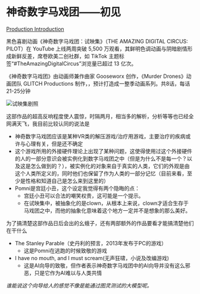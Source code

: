 # 神奇数字马戏团——初见

[Production Introduction](https://www.glitchprod.com/digital-circus)

黑色喜剧动画《神奇数字马戏团：试映集》（THE AMAZING DIGITAL CIRCUS: PILOT）在 YouTube 上线两周突破 5,500 万观看，其鲜明色调动画与阴暗剧情形成新鲜反差，席卷欧美二创社群，如 TikTok 主题标签“#TheAmazingDigitalCircus”浏览量已超过 13 亿次。

《神奇数字马戏团》由动画师兼作曲家 Gooseworx 创作，《Murder Drones》动画团队 GLITCH Productions 制作，，预计打造成一整季动画系列。共8话，每话21-25分钟

![试映集剧照](https://static.wixstatic.com/media/b48361_35edee1357c24497b44d82f092954980~mv2.png/v1/fit/w_1358,h_764,q_90/b48361_35edee1357c24497b44d82f092954980~mv2.webp)

这部作品的超高反响程度使人震惊，时隔两月，相当多的解析，分析等等也已经全网满天飞，我目前比较认同的说法是

- 神奇数字马戏团应该是某种VR类的解压游戏/治疗用游戏，主要治疗的疾病或许与心理有关，但是还不确定
- 这个游戏所用的外接硬件理论上出现了某种问题，这使得使用过这个外接硬件的人的一部分意识会被实例化到数字马戏团之中（但是为什么不是每一个？以及这是怎么做到的？），被实例化的对象来自于真实的人类，它们的外观是由这个人类所定义的，同时他们也保留了作为人类的一部分记忆（目前来看，至少是性格和知道自己是怎么来到这里的）
- Pomni是宫廷小丑，这个设定我觉得有两个隐晦的点：
  - 宫廷小丑可以合法的嘲笑权贵，这可能是一个提示。
  - 在试映集中，被抽象化的是clown，从根本上来说，clown才适合生存于马戏团之中，而他的抽象化意味着这个地方一定并不是想象的那么美好。

为了搞清楚这部作品日后会出的幺蛾子，还有两部额外的作品要看才能搞清楚他们在干什么

- The Stanley Parable（史丹利的预言，2013年发布于PC的游戏）
  - 这是Pomni在逃跑的时候致敬的游戏
- I have no mouth, and I must scream(无声狂啸，小说及改编游戏)
  - 这是AI向导的致敬，但作者表示神奇数字马戏团中的AI向导并没有这么邪恶，只是它作为AI难以与人类共情

*谁能说这个向导给人的感觉不像是能通过图灵测试的大模型呢。*